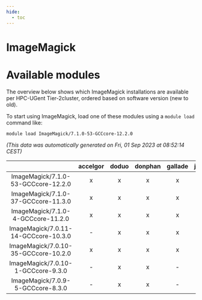 ```yaml
---
hide:
  - toc
---
```


ImageMagick
===========

# Available modules


The overview below shows which ImageMagick installations are available per HPC-UGent Tier-2cluster, ordered based on software version (new to old).

To start using ImageMagick, load one of these modules using a `module load` command like:

```shell
module load ImageMagick/7.1.0-53-GCCcore-12.2.0
```

*(This data was automatically generated on Fri, 01 Sep 2023 at 08:52:14 CEST)*  

| |accelgor|doduo|donphan|gallade|joltik|skitty|swalot|victini|
| :---: | :---: | :---: | :---: | :---: | :---: | :---: | :---: | :---: |
|ImageMagick/7.1.0-53-GCCcore-12.2.0|x|x|x|x|x|x|x|x|
|ImageMagick/7.1.0-37-GCCcore-11.3.0|x|x|x|x|x|x|x|x|
|ImageMagick/7.1.0-4-GCCcore-11.2.0|x|x|x|x|x|x|x|x|
|ImageMagick/7.0.11-14-GCCcore-10.3.0|-|x|x|x|x|x|x|x|
|ImageMagick/7.0.10-35-GCCcore-10.2.0|x|x|x|x|x|x|x|x|
|ImageMagick/7.0.10-1-GCCcore-9.3.0|-|x|x|-|x|x|x|x|
|ImageMagick/7.0.9-5-GCCcore-8.3.0|-|x|x|-|x|x|x|x|
